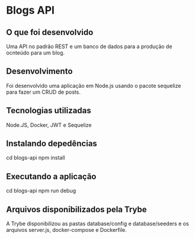 # Blogs API
## O que foi desenvolvido
Uma API no padrão REST e um banco de dados para a produção de ocnteúdo para um blog.
## Desenvolvimento
Foi desenvolvido uma aplicação em Node.js usando o pacote sequelize para fazer um CRUD de posts.
## Tecnologias utilizadas
Node.JS, Docker, JWT e Sequelize
## Instalando depedências
cd blogs-api npm install
## Executando a aplicação
cd blogs-api npm run debug
## Arquivos disponibilizados pela Trybe
A Trybe disponibilizou as pastas database/config e database/seeders e os arquivos server.js, docker-compose e Dockerfile.
<!-- Olá, Tryber!
Esse é apenas um arquivo inicial para o README do seu projeto.
É essencial que você preencha esse documento por conta própria, ok?
Não deixe de usar nossas dicas de escrita de README de projetos, e deixe sua criatividade brilhar!
:warning: IMPORTANTE: você precisa deixar nítido:
- quais arquivos/pastas foram desenvolvidos por você; 
- quais arquivos/pastas foram desenvolvidos por outra pessoa estudante;
- quais arquivos/pastas foram desenvolvidos pela Trybe.
-->
